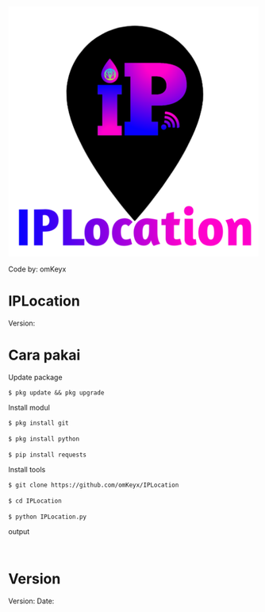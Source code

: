 <p align="center">
     <img src="logobg.png"> 
</p>

Code by: omKeyx
# IPLocation

Version: 
# Cara pakai
Update package
```
$ pkg update && pkg upgrade 
```

Install modul
```
$ pkg install git

$ pkg install python

$ pip install requests
```

Install tools
```
$ git clone https://github.com/omKeyx/IPLocation

$ cd IPLocation

$ python IPLocation.py
```

output
<p align="center">
    <img src=""
</p>

# Version
Version:  Date: 
